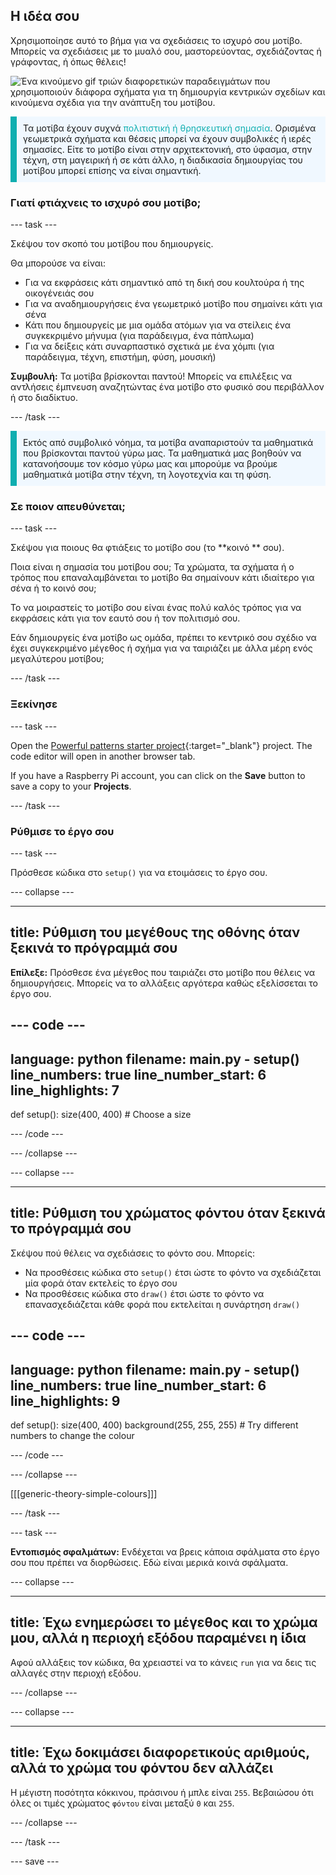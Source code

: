 ## Η ιδέα σου

Χρησιμοποίησε αυτό το βήμα για να σχεδιάσεις το ισχυρό σου μοτίβο. Μπορείς να σχεδιάσεις με το μυαλό σου, μαστορεύοντας, σχεδιάζοντας ή γράφοντας, ή όπως θέλεις!

![Ένα κινούμενο gif τριών διαφορετικών παραδειγμάτων που χρησιμοποιούν διάφορα σχήματα για τη δημιουργία κεντρικών σχεδίων και κινούμενα σχέδια για την ανάπτυξη του μοτίβου.](images/ideas-1.gif)

<p style="border-left: solid; border-width:10px; border-color: #0faeb0; background-color: aliceblue; padding: 10px;">Τα μοτίβα έχουν συχνά <span style="color: #0faeb0">πολιτιστική ή θρησκευτική σημασία</span>. Ορισμένα γεωμετρικά σχήματα και θέσεις μπορεί να έχουν συμβολικές ή ιερές σημασίες. Είτε το μοτίβο είναι στην αρχιτεκτονική, στο ύφασμα, στην τέχνη, στη μαγειρική ή σε κάτι άλλο, η διαδικασία δημιουργίας του μοτίβου μπορεί επίσης να είναι σημαντική.</p>

### Γιατί φτιάχνεις το ισχυρό σου μοτίβο;

--- task ---

Σκέψου τον σκοπό του μοτίβου που δημιουργείς.

Θα μπορούσε να είναι:
- Για να εκφράσεις κάτι σημαντικό από τη δική σου κουλτούρα ή της οικογένειάς σου
- Για να αναδημιουργήσεις ένα γεωμετρικό μοτίβο που σημαίνει κάτι για σένα
- Κάτι που δημιουργείς με μια ομάδα ατόμων για να στείλεις ένα συγκεκριμένο μήνυμα (για παράδειγμα, ένα πάπλωμα)
- Για να δείξεις κάτι συναρπαστικό σχετικά με ένα χόμπι (για παράδειγμα, τέχνη, επιστήμη, φύση, μουσική)

**Συμβουλή:** Τα μοτίβα βρίσκονται παντού! Μπορείς να επιλέξεις να αντλήσεις έμπνευση αναζητώντας ένα μοτίβο στο φυσικό σου περιβάλλον ή στο διαδίκτυο.

--- /task ---

<p style="border-left: solid; border-width:10px; border-color: #0faeb0; background-color: aliceblue; padding: 10px;">Εκτός από συμβολικό νόημα, τα μοτίβα αναπαριστούν τα μαθηματικά που βρίσκονται παντού γύρω μας. Τα μαθηματικά μας βοηθούν να κατανοήσουμε τον κόσμο γύρω μας και μπορούμε να βρούμε μαθηματικά μοτίβα στην τέχνη, τη λογοτεχνία και τη φύση. </p>

### Σε ποιον απευθύνεται;

--- task ---

Σκέψου για ποιους θα φτιάξεις το μοτίβο σου (το **κοινό ** σου).

Ποια είναι η σημασία του μοτίβου σου; Τα χρώματα, τα σχήματα ή ο τρόπος που επαναλαμβάνεται το μοτίβο θα σημαίνουν κάτι ιδιαίτερο για σένα ή το κοινό σου;

Το να μοιραστείς το μοτίβο σου είναι ένας πολύ καλός τρόπος για να εκφράσεις κάτι για τον εαυτό σου ή τον πολιτισμό σου.

Εάν δημιουργείς ένα μοτίβο ως ομάδα, πρέπει το κεντρικό σου σχέδιο να έχει συγκεκριμένο μέγεθος ή σχήμα για να ταιριάζει με άλλα μέρη ενός μεγαλύτερου μοτίβου;

--- /task ---

### Ξεκίνησε

--- task ---

Open the [Powerful patterns starter project](https://editor.raspberrypi.org/en/projects/powerful-patterns-starter){:target="_blank"} project. The code editor will open in another browser tab.

If you have a Raspberry Pi account, you can click on the **Save** button to save a copy to your **Projects**.

--- /task ---

### Ρύθμισε το έργο σου

--- task ---

Πρόσθεσε κώδικα στο `setup()` για να ετοιμάσεις το έργο σου.

--- collapse ---

---
title: Ρύθμιση του μεγέθους της οθόνης όταν ξεκινά το πρόγραμμά σου
---

**Επίλεξε:** Πρόσθεσε ένα μέγεθος που ταιριάζει στο μοτίβο που θέλεις να δημιουργήσεις. Μπορείς να το αλλάξεις αργότερα καθώς εξελίσσεται το έργο σου.

--- code ---
---
language: python filename: main.py - setup() line_numbers: true line_number_start: 6
line_highlights: 7
---
def setup(): size(400, 400)  # Choose a size

--- /code ---

--- /collapse ---

--- collapse ---

---
title: Ρύθμιση του χρώματος φόντου όταν ξεκινά το πρόγραμμά σου
---

Σκέψου πού θέλεις να σχεδιάσεις το φόντο σου. Μπορείς:
+ Να προσθέσεις κώδικα στο `setup()` έτσι ώστε το φόντο να σχεδιάζεται μία φορά όταν εκτελείς το έργο σου
+ Να προσθέσεις κώδικα στο `draw()` έτσι ώστε το φόντο να επανασχεδιάζεται κάθε φορά που εκτελείται η συνάρτηση `draw()`

--- code ---
---
language: python filename: main.py - setup() line_numbers: true line_number_start: 6
line_highlights: 9
---
def setup(): size(400, 400) background(255, 255, 255)  # Try different numbers to change the colour

--- /code ---

--- /collapse ---

[[[generic-theory-simple-colours]]]

--- /task ---

--- task ---

**Εντοπισμός σφαλμάτων:** Ενδέχεται να βρεις κάποια σφάλματα στο έργο σου που πρέπει να διορθώσεις. Εδώ είναι μερικά κοινά σφάλματα.

--- collapse ---

---
title: Έχω ενημερώσει το μέγεθος και το χρώμα μου, αλλά η περιοχή εξόδου παραμένει η ίδια
---

Αφού αλλάξεις τον κώδικα, θα χρειαστεί να το κάνεις `run` για να δεις τις αλλαγές στην περιοχή εξόδου.

--- /collapse ---

--- collapse ---

---
title: Έχω δοκιμάσει διαφορετικούς αριθμούς, αλλά το χρώμα του φόντου δεν αλλάζει
---

Η μέγιστη ποσότητα κόκκινου, πράσινου ή μπλε είναι `255`. Βεβαιώσου ότι όλες οι τιμές χρώματος `φόντου` είναι μεταξύ `0` και `255`.

--- /collapse ---

--- /task ---


--- save ---
